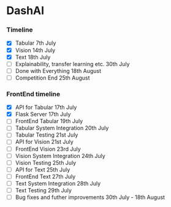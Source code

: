 # DashAI

### Timeline
- [x] Tabular 7th July
- [x] Vision 14th July
- [x] Text 18th July
- [ ] Explainability, transfer learning etc. 30th July
- [ ] Done with Everything 18th August
- [ ] Competition End 25th August

### FrontEnd timeline
- [X] API for Tabular 17th July
- [X] Flask Server 17th July
- [ ] FrontEnd Tabular 19th July
- [ ] Tabular System Integration 20th July
- [ ] Tabular Testing 21st July
- [ ] API for Vision 21st July
- [ ] FrontEnd Vision 23rd July
- [ ] Vision System Integration 24th July
- [ ] Vision Testing 25th July
- [ ] API for Text 25th July
- [ ] FrontEnd Text 27th July
- [ ] Text System Integration 28th July
- [ ] Text Testing 29th July
- [ ] Bug fixes and futher improvements 30th July - 18th August
